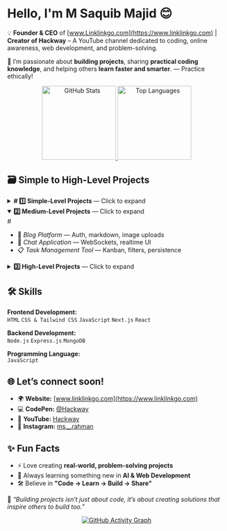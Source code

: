 # Hello, I'm **M Saquib Majid** 😊 

💡 **Founder & CEO** of [www.Linklinkgo.com](https://www.linklinkgo.com) | **Creator of Hackway** – A YouTube channel dedicated to coding, online awareness, web development, and problem-solving.  

🚀 I’m passionate about **building projects**, sharing **practical coding knowledge**, and helping others **learn faster and smarter**. — Practice ethically!

<!-- GitHub Profile Stats -->
<p align="center">
  <!-- GitHub Stats Card -->
  <a href="https://github.com/saquib-dev">
    <img 
      src="https://github-readme-stats.vercel.app/api?username=saquib-dev&show_icons=true&theme=radical&hide_border=true&count_private=true&include_all_commits=true" alt="GitHub Stats" height="170"
    />
  </a>

  <!-- Most Used Languages -->
  <a href="https://github.com/saquib-dev">
    <img 
      src="https://github-readme-stats.vercel.app/api/top-langs/?username=saquib-dev&layout=compact&theme=radical&hide_border=true&langs_count=8" alt="Top Languages" height="170"
    />
  </a>
</p>

## 🗃️ Simple to High-Level Projects

<details>
<summary><strong>
#  1️⃣ Simple-Level Projects
</strong> — Click to expand</summary>

  - ✅ *To-Do List App* — CRUD, localStorage, responsive UI  
- 🌤 *Weather App* — API consumption, error handling, PWA-ready  
- 🧮 *Basic Calculator* — Clean UI, keyboard support

</details>

<details open>
#  <summary><strong>2️⃣ Medium-Level Projects</strong> — Click to expand</summary>

- 📝 *Blog Platform* — Auth, markdown, image uploads  
- 💬 *Chat Application* — WebSockets, realtime UI  
- 📋 *Task Management Tool* — Kanban, filters, persistence

</details>

<details>
#  <summary><strong>3️⃣ High-Level Projects</strong> — Click to expand</summary>

- 🛒 *E-commerce Website* — Payments, inventory, search  
- 📱 *Social Media Platform* — Feeds, likes, notifications  
- 🤖 *AI-Powered Recommendation System* — ML model + infra

</details>

## 🛠 Skills

**Frontend Development:**  
`HTML` `CSS & Tailwind CSS` `JavaScript` `Next.js` `React`  

**Backend Development:**  
`Node.js` `Express.js` `MongoDB`  

**Programming Language:**  
`JavaScript`  

## 🌐 Let’s connect soon! 

- 🌍 **Website:** [www.linklinkgo.com](https://www.linklinkgo.com)  
- 💻 **CodePen:** [@Hackway](https://codepen.io/hackway)
- 🎥 **YouTube:** [Hackway](https://www.youtube.com/@hackway)  
- 📸 **Instagram:** [ms._.rahman](https://www.instagram.com/ms._.rahman/)  


## ✨ Fun Facts
- ⚡ Love creating **real-world, problem-solving projects**  
- 🎯 Always learning something new in **AI & Web Development**  
- 🛠 Believe in **"Code → Learn → Build → Share"**  

 💬 _“Building projects isn’t just about code, it’s about creating solutions that inspire others to build too.”_  
 <!-- GitHub Activity Graph -->
<p align="center">
  <a href="https://github.com/saquib-dev">
    <img 
      src="https://github-readme-activity-graph.vercel.app/graph?username=saquib-dev&theme=radical&hide_border=true&area=true" alt="GitHub Activity Graph"
    />
  </a>
</p>
